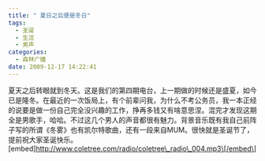 ```yaml
---
title: " 夏日之后便是冬日"
tags:
  - 圣诞
  - 生活
  - 男声
categories:
  - 森林广播
date: 2009-12-17 14:22:41
---
```


夏天之后转眼就到冬天。这是我们的第四期电台，上一期做的时候还是盛夏，如今已是隆冬。在最近的一次饭局上，有个前辈问我，为什么不考公务员，我一本正经的说要是做一份自己完全没兴趣的工作，挣再多钱又有啥意思涅。混完才发现这期全是男歌手，哈哈。不过这几个男人的声音都很有魅力。背景音乐既有我自己前阵子写的所谓《冬雾》也有凯尔特歌曲，还有一段来自MUM。很快就是圣诞节了，提前祝大家圣诞快乐。   \[embed\]http://www.coletree.com/radio/coletree\_radio\_004.mp3\[/embed\]